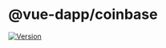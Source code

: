 # @vue-dapp/coinbase

<a href="https://www.npmjs.com/package/@vue-dapp/coinbase"><img src="https://badgen.net/npm/v/@vue-dapp/coinbase" alt="Version"></a>